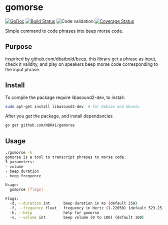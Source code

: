 # gomorse
[![GoDoc](https://godoc.org/github.com/NBR41/gomorse?status.svg)](https://godoc.org/github.com/NBR41/gomorse)
[![Build Status](https://travis-ci.org/NBR41/gomorse.svg?branch=master)](https://travis-ci.org/NBR41/gomorse)
![Code validation](https://github.com/NBR41/gomorse/workflows/Code%20validation/badge.svg)
[![Coverage Status](http://codecov.io/gh/NBR41/gomorse/branch/master/graph/badge.svg)](http://codecov.io/gh/NBR41/gomorse)

Simple command to code phrases into beep morse code.

## Purpose
Insprired by [github.com/dbatbold/beep](https://github.com/dbatbold/beep), this library get a phrase as input, check it validity, and play on speakers beep morse code corresponding to the input phrase.

## Install


To compile the package require libasound2-dev, to install:
```bash
sudo apt-get install libasound2-dev  # for Debian and Ubuntu
```

After you get the package, and install dependancies
```bash
go get github.com/NBR41/gomorse
```

## Usage
```bash
./gomorse -h
gomorse is a tool to transcript phrases to morse code.
3 parameters:
- volume
- beep duration
- beep frequence

Usage:
  gomorse [flags]

Flags:
  -d, --duration int      beep duration in ms (default 250)
  -f, --frequence float   frequency in Hertz (1-22050) (default 523.25)
  -h, --help              help for gomorse
  -v, --volume int        beep volume (0 to 100) (default 100)
```
